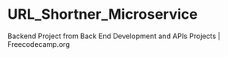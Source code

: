 # URL_Shortner_Microservice
Backend Project from Back End Development and APIs Projects | Freecodecamp.org
